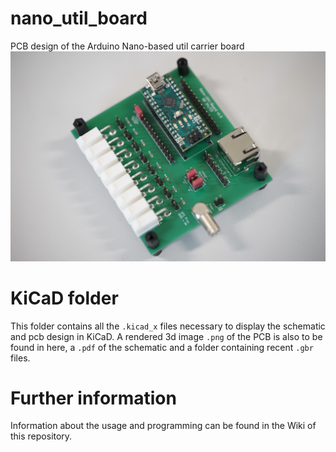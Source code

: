 # nano_util_board
PCB design of the Arduino Nano-based util carrier board
![nano_board_front](https://github.com/cyclotron-bonn/nano_util_board/blob/main/assets/Nano_util_board_v1_0_Birdeye.JPG)

# KiCaD folder
This folder contains all the `.kicad_x` files necessary to display the schematic and pcb design in KiCaD.
A rendered 3d image `.png` of the PCB is also to be found in here, a `.pdf` of the schematic and a folder containing recent `.gbr` files.

# Further information
Information about the usage and programming can be found in the Wiki of this repository.

